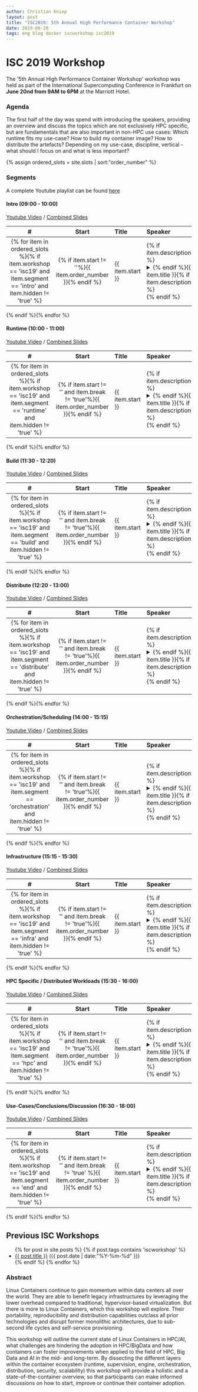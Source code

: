 ```yaml
---
author: Christian Kniep
layout: post
title: "ISC2019: 5th Annual High Performance Container Workshop"
date: 2019-06-20
tags: eng blog docker iscworkshop isc2019
---
```


# ISC 2019 Workshop

The '5th Annual High Performance Container Workshop' workshop was held as part of the International Supercomputing Conference in Frankfurt on **June 20nd from 9AM to 6PM** at the Marriott Hotel.


### Agenda
The first half of the day was spend with introducing the speakers, providing an overview and discuss
the topics which are not exclusively HPC specific, but are fundamentals that are also important in non-HPC use cases: Which runtime fits my use-case? How to build my container image? How to distribute the artefacts?
Depending on my use-case, discipline, vertical - what should I focus on and what is less important?

{% assign ordered_slots = site.slots | sort:"order_number" %}

### Segments

A complete Youtube playlist can be found [here](https://www.youtube.com/playlist?list=PLfE3_wJGw9KSWH3BlHBL-gWn9TIEsYKbv)

#### Intro (09:00 - 10:00)

[Youtube Video](https://www.youtube.com/watch?v=ii2ck1eMTP8) / [Combined Slides](/data/hpcw19/0_Intro.pdf)

| # | Start |  Title                                   | Speaker             |    Company     | Links |
|:-:|:-----:|:-----------------------------------------|:--------------------|:-------------:|:-----:|
{% for item in ordered_slots %}{% if item.workshop == 'isc19' and item.segment == 'intro' and item.hidden != 'true' %}| {% if item.start != ''%}{{ item.order_number }}{% endif %} | {{ item.start }} | {% if item.description %}<details><summary>{% endif %}{{ item.title }}{% if item.description %}</summary><div class="slot-tiny">{{ item.description }}</div></details>{% endif %} | {{ item.speakers }}  | {{ item.affiliation }} | {% if item.yt %}[Video]({{item.yt}})/{% endif %}{% if item.slides %}[Slides](/data/hpcw19/{{item.slides}}){% endif %} |
{% endif %}{% endfor %}

#### Runtime (10:00 - 11:00)

[Youtube Video](https://www.youtube.com/watch?v=5mvMIT8WIbg) / [Combined Slides](/data/hpcw19/1_RUN.pdf)

| # | Start |  Title                                   | Speaker             |    Company     | Links |
|:-:|:-----:|:-----------------------------------------|:--------------------|:--------------:|:-----:|
{% for item in ordered_slots %}{% if item.workshop == 'isc19' and item.segment == 'runtime' and item.hidden != 'true' %}| {% if item.start != '' and item.break != 'true'%}{{ item.order_number }}{% endif %} | {{ item.start }} | {% if item.description %}<details><summary>{% endif %}{{ item.title }}{% if item.description %}</summary><div class="slot-tiny">{{ item.description }}</div></details>{% endif %} | {{ item.speakers }}  | {{ item.affiliation }} | {% if item.yt %}[Video]({{item.yt}}){% endif %}{% if item.slides and item.yt %}/{% endif %}{% if item.slides %}[Slides](/data/hpcw19/{{item.slides}}){% endif %} |
{% endif %}{% endfor %}

#### Build (11:30 - 12:20)

[Youtube Video](https://www.youtube.com/watch?v=k_K54gVdf6E) / [Combined Slides](/data/hpcw19/2_BUILD.pdf)

| # | Start |  Title                                   | Speaker             |    Company     | Links |
|:-:|:-----:|:-----------------------------------------|:--------------------|:--------------:|:-----:|
{% for item in ordered_slots %}{% if item.workshop == 'isc19' and item.segment == 'build' and item.hidden != 'true' %}| {% if item.start != '' and item.break != 'true'%}{{ item.order_number }}{% endif %} | {{ item.start }} | {% if item.description %}<details><summary>{% endif %}{{ item.title }}{% if item.description %}</summary><div class="slot-tiny">{{ item.description }}</div></details>{% endif %} | {{ item.speakers }}  | {{ item.affiliation }} | {% if item.yt %}[Video]({{item.yt}}){% endif %}{% if item.slides and item.yt %}/{% endif %}{% if item.slides %}[Slides](/data/hpcw19/{{item.slides}}){% endif %} |
{% endif %}{% endfor %}

#### Distribute (12:20 - 13:00)

[Youtube Video](https://www.youtube.com/watch?v=LijBvYrT_DE&t=0) / [Combined Slides](/data/hpcw19/3_DIST.pdf)

| # | Start |  Title                                   | Speaker             |    Company     | Links |
|:-:|:-----:|:-----------------------------------------|:--------------------|:--------------:|:-----:|
{% for item in ordered_slots %}{% if item.workshop == 'isc19' and item.segment == 'distribute' and item.hidden != 'true' %}| {% if item.start != '' and item.break != 'true'%}{{ item.order_number }}{% endif %} | {{ item.start }} | {% if item.description %}<details><summary>{% endif %}{{ item.title }}{% if item.description %}</summary><div class="slot-tiny">{{ item.description }}</div></details>{% endif %} | {{ item.speakers }}  | {{ item.affiliation }} | {% if item.yt %}[Video]({{item.yt}}){% endif %}{% if item.slides and item.yt %}/{% endif %}{% if item.slides %}[Slides](/data/hpcw19/{{item.slides}}){% endif %} |
{% endif %}{% endfor %}

#### Orchestration/Scheduling (14:00 - 15:15)

[Youtube Video](https://www.youtube.com/watch?v=qNZg1u1mfT0) / [Combined Slides](/data/hpcw19/4_SCHED.pdf)

| # | Start |  Title                                   | Speaker             |    Company     | Links |
|:-:|:-----:|:-----------------------------------------|:--------------------|:--------------:|:-----:|
{% for item in ordered_slots %}{% if item.workshop == 'isc19' and item.segment == 'orchestration' and item.hidden != 'true' %}| {% if item.start != '' and item.break != 'true'%}{{ item.order_number }}{% endif %} | {{ item.start }} | {% if item.description %}<details><summary>{% endif %}{{ item.title }}{% if item.description %}</summary><div class="slot-tiny">{{ item.description }}</div></details>{% endif %} | {{ item.speakers }}  | {{ item.affiliation }} | {% if item.yt %}[Video]({{item.yt}}){% endif %}{% if item.slides and item.yt %}/{% endif %}{% if item.slides %}[Slides](/data/hpcw19/{{item.slides}}){% endif %} |
{% endif %}{% endfor %}

#### Infrastructure (15:15 - 15:30)

[Youtube Video](https://www.youtube.com/watch?v=mtQ0gsKgR4A&t=7) / [Combined Slides](/data/hpcw19/5_INFRA.pdf)

| # | Start |  Title                                   | Speaker             |    Company     | Links |
|:-:|:-----:|:-----------------------------------------|:--------------------|:--------------:|:-----:|
{% for item in ordered_slots %}{% if item.workshop == 'isc19' and item.segment == 'infra' and item.hidden != 'true' %}| {% if item.start != '' and item.break != 'true'%}{{ item.order_number }}{% endif %} | {{ item.start }} | {% if item.description %}<details><summary>{% endif %}{{ item.title }}{% if item.description %}</summary><div class="slot-tiny">{{ item.description }}</div></details>{% endif %} | {{ item.speakers }}  | {{ item.affiliation }} | {% if item.yt %}[Video]({{item.yt}}){% endif %}{% if item.slides and item.yt %}/{% endif %}{% if item.slides %}[Slides](/data/hpcw19/{{item.slides}}){% endif %} |
{% endif %}{% endfor %}

#### HPC Specific / Distributed Workloads (15:30 - 16:00)

[Youtube Video](https://www.youtube.com/watch?v=mtQ0gsKgR4A&t=724) / [Combined Slides](/data/hpcw19/6_HPC.pdf)

| # | Start |  Title                                   | Speaker             |    Company     | Links |
|:-:|:-----:|:-----------------------------------------|:--------------------|:--------------:|:-----:|
{% for item in ordered_slots %}{% if item.workshop == 'isc19' and item.segment == 'hpc' and item.hidden != 'true' %}| {% if item.start != '' and item.break != 'true'%}{{ item.order_number }}{% endif %} | {{ item.start }} | {% if item.description %}<details><summary>{% endif %}{{ item.title }}{% if item.description %}</summary><div class="slot-tiny">{{ item.description }}</div></details>{% endif %} | {{ item.speakers }}  | {{ item.affiliation }} | {% if item.yt %}[Video]({{item.yt}}){% endif %}{% if item.slides and item.yt %}/{% endif %}{% if item.slides %}[Slides](/data/hpcw19/{{item.slides}}){% endif %} |
{% endif %}{% endfor %}

#### Use-Cases/Conclusions/Discussion (16:30 - 18:00)

[Youtube Video](https://www.youtube.com/watch?v=b8Exxc-DEEY) / [Combined Slides](/data/hpcw19/7_END.pdf)

| # | Start |  Title                                   | Speaker             |    Company     | Links |
|:-:|:-----:|:-----------------------------------------|:--------------------|:--------------:|:-----:|
{% for item in ordered_slots %}{% if item.workshop == 'isc19' and item.segment == 'end' and item.hidden != 'true' %}| {% if item.start != '' and item.break != 'true' %}{{ item.order_number }}{% endif %} | {{ item.start }} | {% if item.description %}<details><summary>{% endif %}{{ item.title }}{% if item.description %}</summary><div class="slot-tiny">{{ item.description }}</div></details>{% endif %} | {{ item.speakers }}  | {{ item.affiliation }} | {% if item.yt %}[Video]({{item.yt}}){% endif %}{% if item.slides and item.yt %}/{% endif %}{% if item.slides %}[Slides](/data/hpcw19/{{item.slides}}){% endif %} |
{% endif %}{% endfor %}

## Previous ISC Workshops

<ul class="posts">
{% for post in site.posts %}
  {% if post.tags contains 'iscworkshop' %}
      <div class="post_info">
        <li>
          <a href="{{ post.url }}">{{ post.title }}</a>
          <span>({{ post.date | date:"%Y-%m-%d" }})</span>
        </li>
      </div>
  {% endif %}
{% endfor %}
</ul>

### Abstract

Linux Containers continue to gain momentum within data centers all over the world.
They are able to benefit legacy infrastructures by leveraging the lower overhead compared
to traditional, hypervisor-based virtualization. But there is more to Linux Containers,
which this workshop will explore. Their portability, reproducibility and distribution
capabilities outclass all prior technologies and disrupt former monolithic architectures,
due to sub-second life cycles and self-service provisioning.

This workshop will outline the current state of Linux Containers in HPC/AI, what challenges
are hindering the adoption in HPC/BigData and how containers can foster
improvements when applied to the field of HPC, Big Data and AI in the mid- and long-term.
By dissecting the different layers within the container ecosystem (runtime, supervision, engine, orchestration, distribution, security, scalability) this workshop will provide a holistic and a state-of-the-container overview, so that participants can make informed discussions on how to start, improve or continue their container adoption.
